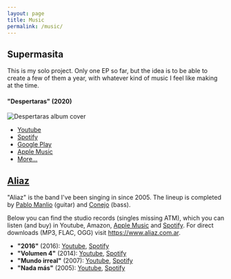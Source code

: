 ```yaml
---
layout: page
title: Music
permalink: /music/
---
```


## Supermasita 
This is my solo project. Only one EP so far, but the idea is to be able to create a few of them a year, with whatever kind of music I feel like making at the time.

#### "Despertaras" (2020)
![Despertaras album cover](https://blog.supermasita.com/assets/posts_pics/music/SUPERMASITA-2020-Despertaras.jpg)
* [Youtube](https://music.youtube.com/playlist?list=OLAK5uy_l_xD1kaaSOMwJmzdcXbtNrYP4wUGpgQ6Y)
* [Spotify](https://open.spotify.com/album/3KSWY84DFb67ztZ6RYL2eS)
* [Google Play](https://play.google.com/store/music/album/Supermasita_Despertaras?id=Bfybxrurqbv6wb4hoi4u56xeqsi)
* [Apple Music](https://music.apple.com/us/album/despertaras-single/1528264753?uo=4)
* [More...](https://distrokid.com/hyperfollow/supermasita/despertaras)



## [Aliaz](https://www.aliaz.com.ar)
"Aliaz" is the band I've been singing in since 2005. The lineup is completed by [Pablo Manlio](https://www.instagram.com/pablomanlio/) (guitar) and [Conejo](https://www.instagram.com/yupisalas/) (bass). 

Below you can find the studio records (singles missing ATM), which you can listen (and buy) in Youtube, Amazon, [Apple Music](https://music.apple.com/us/artist/aliaz/1510653729) and [Spotify](https://open.spotify.com/artist/4ftvCK0ocKXOzyLHHQ9DLd). For direct downloads (MP3, FLAC, OGG) visit <https://www.aliaz.com.ar>.

* **"2016"** (2016): [Youtube](https://music.youtube.com/browse/MPREb_1jdE1psnxPy), [Spotify](https://open.spotify.com/album/0ynoDCS5mDNkjHyNEVW4Gq)
* **"Volumen 4"** (2014): [Youtube](https://music.youtube.com/browse/MPREb_Bu9ylb7d1iH), [Spotify](https://open.spotify.com/album/6gVlzupQEExHjZcwsFv9sD)
* **"Mundo irreal"** (2007): [Youtube](https://music.youtube.com/browse/MPREb_5ozLMEW8q0D), [Spotify](https://open.spotify.com/album/5CN7a3zWX5TPkk7zkLxyPi)
* **"Nada más"** (2005): [Youtube](https://music.youtube.com/browse/MPREb_QkL1ZkH1uvt), [Spotify](https://open.spotify.com/album/0mbhVUg5YEudrYYLPJ8ElJ)
